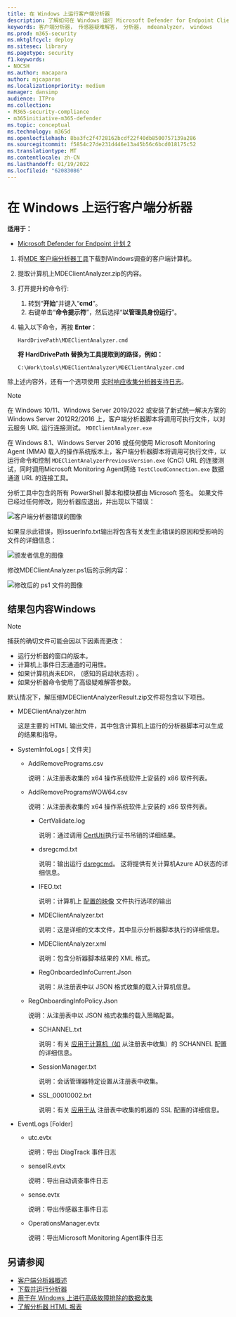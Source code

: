 ```yaml
---
title: 在 Windows 上运行客户端分析器
description: 了解如何在 Windows 运行 Microsoft Defender for Endpoint Client Analyzer。
keywords: 客户端分析器， 传感器疑难解答， 分析器， mdeanalyzer， windows
ms.prod: m365-security
ms.mktglfcycl: deploy
ms.sitesec: library
ms.pagetype: security
f1.keywords:
- NOCSH
ms.author: macapara
author: mjcaparas
ms.localizationpriority: medium
manager: dansimp
audience: ITPro
ms.collection:
- M365-security-compliance
- m365initiative-m365-defender
ms.topic: conceptual
ms.technology: m365d
ms.openlocfilehash: 8ba3fc2f4728162bcdf22f40db8500757139a286
ms.sourcegitcommit: f5854c27de231d446e13a45b56c6bcd018175c52
ms.translationtype: MT
ms.contentlocale: zh-CN
ms.lasthandoff: 01/19/2022
ms.locfileid: "62083086"
---
```

# <a name="run-the-client-analyzer-on-windows"></a>在 Windows 上运行客户端分析器

**适用于：**
- [Microsoft Defender for Endpoint 计划 2](https://go.microsoft.com/fwlink/p/?linkid=2154037)

1. 将[MDE 客户端分析器工具](https://aka.ms/mdatpanalyzer)下载到Windows调查的客户端计算机。

2. 提取计算机上MDEClientAnalyzer.zip的内容。

3. 打开提升的命令行:
    1. 转到“**开始**”并键入“**cmd**”。
    2. 右键单击“**命令提示符**”，然后选择“**以管理员身份运行**”。

4. 输入以下命令，再按 **Enter**：

   ```dos
   HardDrivePath\MDEClientAnalyzer.cmd
   ```

   **将 HardDrivePath 替换为工具提取到的路径，例如：**

   ```dos
   C:\Work\tools\MDEClientAnalyzer\MDEClientAnalyzer.cmd
   ```

除上述内容外，还有一个选项使用 [实时响应收集分析器支持日志](troubleshoot-collect-support-log.md)。

> [!NOTE]
> 在 Windows 10/11、Windows Server 2019/2022 或安装了新式统一解决方案的 Windows Server 2012R2/2016 上，客户端分析器脚本将调用可执行文件，以对云服务 URL 运行连接测试。 [](configure-server-endpoints.md#new-functionality-in-the-modern-unified-solution-for-windows-server-2012-r2-and-2016-preview) `MDEClientAnalyzer.exe`
>
> 在 Windows 8.1、Windows Server 2016 或任何使用 Microsoft Monitoring Agent (MMA) 载入的操作系统版本上，客户端分析器脚本将调用可执行文件，以运行命令和控制 `MDEClientAnalyzerPreviousVersion.exe` (CnC) URL 的连接测试，同时调用Microsoft Monitoring Agent网络 `TestCloudConnection.exe` 数据通道 URL 的连接工具。


分析工具中包含的所有 PowerShell 脚本和模块都由 Microsoft 签名。
如果文件已经过任何修改，则分析器应退出，并出现以下错误：

![客户端分析器错误的图像](images/sigerror.png)


如果显示此错误，则issuerInfo.txt输出将包含有关发生此错误的原因和受影响的文件的详细信息：

![颁发者信息的图像](images/issuerinfo.png)


修改MDEClientAnalyzer.ps1后的示例内容：

![修改后的 ps1 文件的图像](images/modified-ps1.png)



## <a name="result-package-contents-on-windows"></a>结果包内容Windows

> [!NOTE]
> 捕获的确切文件可能会因以下因素而更改：
>
> - 运行分析器的窗口的版本。
> - 计算机上事件日志通道的可用性。
> - 如果计算机尚未EDR， (感知的启动状态将) 。
> - 如果分析器命令使用了高级疑难解答参数。

默认情况下，解压缩MDEClientAnalyzerResult.zip文件将包含以下项目。

- MDEClientAnalyzer.htm

  这是主要的 HTML 输出文件，其中包含计算机上运行的分析器脚本可以生成的结果和指导。

- SystemInfoLogs \[ 文件夹\]
  - AddRemovePrograms.csv

    说明：从注册表收集的 x64 操作系统软件上安装的 x86 软件列表。

  - AddRemoveProgramsWOW64.csv

    说明：从注册表收集的 x64 操作系统软件上安装的 x86 软件列表。

    - CertValidate.log

      说明：通过调用 [CertUtil](/windows-server/administration/windows-commands/certutil)执行证书吊销的详细结果。

    - dsregcmd.txt

      说明：输出运行 [dsregcmd](/azure/active-directory/devices/troubleshoot-device-dsregcmd)。 这将提供有关计算机Azure AD状态的详细信息。

    - IFEO.txt

      说明：计算机上 [配置的映像](/previous-versions/windows/desktop/xperf/image-file-execution-options) 文件执行选项的输出

    - MDEClientAnalyzer.txt

      说明：这是详细的文本文件，其中显示分析器脚本执行的详细信息。

    - MDEClientAnalyzer.xml

      说明：包含分析器脚本结果的 XML 格式。

    - RegOnboardedInfoCurrent.Json

      说明：从注册表中以 JSON 格式收集的载入计算机信息。

  - RegOnboardingInfoPolicy.Json

    说明：从注册表中以 JSON 格式收集的载入策略配置。

    - SCHANNEL.txt

      说明：有关 [应用于计算机（如](/windows-server/security/tls/manage-tls) 从注册表中收集）的 SCHANNEL 配置的详细信息。

    - SessionManager.txt

      说明：会话管理器特定设置从注册表中收集。

    - SSL_00010002.txt

      说明：有关 [应用于从](/windows-server/security/tls/manage-tls) 注册表中收集的机器的 SSL 配置的详细信息。

- EventLogs [Folder]

  - utc.evtx

    说明：导出 DiagTrack 事件日志

  - senseIR.evtx

    说明：导出自动调查事件日志

  - sense.evtx

    说明：导出传感器主事件日志

  - OperationsManager.evtx

    说明：导出Microsoft Monitoring Agent事件日志




## <a name="see-also"></a>另请参阅

- [客户端分析器概述](overview-client-analyzer.md)
- [下载并运行分析器](download-client-analyzer.md)
- [用于在 Windows 上进行高级故障排除的数据收集](data-collection-analyzer.md)
- [了解分析器 HTML 报表](analyzer-report.md)
